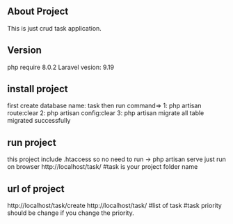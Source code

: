 ## About Project
This is just crud task application. 

## Version 
php require 8.0.2
Laravel vesion: 9.19


## install project
first create database name: task
then run command=>
1: php artisan route:clear
2: php artisan config:clear
3: php artisan migrate
all table migrated successfully

## run project 
this project include .htaccess so no need to run -> php artisan serve
just run on browser http://localhost/task/   #task is your project folder name

## url of project 
http://localhost/task/create
http://localhost/task/  #list of task #task priority should be change if you change the priority.